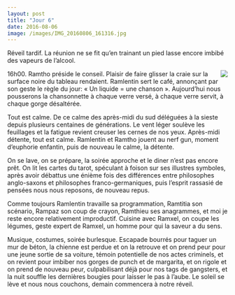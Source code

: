 ```yaml
---
layout: post
title: "Jour 6"
date: 2016-08-06
image: /images/IMG_20160806_161316.jpg
---
```


Réveil tardif. La réunion ne se fit qu’en trainant un pied lasse encore imbibé des vapeurs de l’alcool.

<div style="float:right; max-width: 500px;"><img src="/images/IMG_20160806_161316.jpg" style="max-width: 500px"></div>

16h00. Ramtho préside le conseil. Plaisir de faire glisser la craie sur la surface noire du tableau rendaient. Ramlentin sert le café, annonçant par son geste le règle du jour: « Un liquide = une chanson ». Aujourd’hui nous pousserons la chansonnette à chaque verre versé, à chaque verre servit, à chaque gorge désaltérée.
 
Tout est calme. De ce calme des après-midi du sud déléguées à la sieste depuis plusieurs centaines de générations. Le vent léger soulève les feuillages et la fatigue revient creuser les cernes de nos yeux. Après-midi détente, tout est calme. Ramlentin et Ramtho jouent au nerf gun, moment d’euphorie enfantin, puis de nouveau le calme, la détente.

On se lave, on se prépare, la soirée approche et le diner n’est pas encore prêt. On lit les cartes du tarot, spéculant à foison sur ses illustres symboles, après avoir débattus une énième fois des différences entre philosophes anglo-saxons et philosophes franco-germaniques, puis l’esprit rassasié de pensées nous nous reposons, de nouveau repus.

Comme toujours Ramlentin travaille sa programmation, Ramtitia son scénario, Rampaz son coup de crayon, Ramthieu ses anagrammes, et moi je reste encore relativement improductif. Cuisine avec Ramxel, on coupe les légumes, geste expert de Ramxel, un homme pour qui la saveur a du sens.

Musique, costumes, soirée burlesque. Escapade bourrés pour taguer un mur de béton, la chienne est perdue et on la retrouve et on prend peur pour une jeune sortie de sa voiture, témoin potentielle de nos actes criminels, et on revient pour imbiber nos gorges de punch et de margarita, et on rigole et on prend de nouveau peur, culpabilisant déjà pour nos tags de gangsters, et la nuit souffle les dernières bougies pour laisser le pas à l’aube. Le soleil se lève et nous nous couchons, demain commencera à notre réveil. 

<div class="box alt">
					<div class="row uniform 50%">
						<div class="4u"><span class="image fit"><img src="/images/IMG_20160807_013401.jpg" alt="" /></span></div>
						<div class="4u"><span class="image fit"><img src="/images/IMG_20160807_013418.jpg" alt="" /></span></div>
						<div class="4u"><span class="image fit"><img src="/images/DSC03820.JPG" alt="" /></span></div>
						<div class="4u"><span class="image fit"><img src="/images/DSC03823.JPG" alt="" /></span></div>
						<div class="4u"><span class="image fit"><img src="/images/DSC03830.JPG" alt="" /></span></div>
						<div class="4u"><span class="image fit"><img src="/images/DSC03838.JPG" alt="" /></span></div>
						<div class="6u"><span class="image fit"><img src="/images/DSC03839.JPG" alt="" /></span></div>
						<div class="6u"><span class="image fit"><img src="/images/DSC03840.JPG" alt="" /></span></div>
						<div class="4u"><span class="image fit"><img src="/images/DSC03841.JPG" alt="" /></span></div>
						<div class="4u"><span class="image fit"><img src="/images/DSC03842.JPG" alt="" /></span></div>
						<div class="4u"><span class="image fit"><img src="/images/DSC03843.JPG" alt="" /></span></div>
					</div>
</div>
